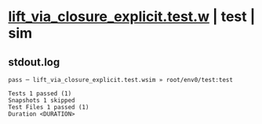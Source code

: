 # [lift_via_closure_explicit.test.w](../../../../../examples/tests/valid/lift_via_closure_explicit.test.w) | test | sim

## stdout.log
```log
pass ─ lift_via_closure_explicit.test.wsim » root/env0/test:test

Tests 1 passed (1)
Snapshots 1 skipped
Test Files 1 passed (1)
Duration <DURATION>
```

